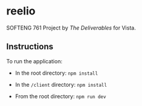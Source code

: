# reelio

SOFTENG 761 Project by *The Deliverables* for Vista.

## Instructions
To run the application:

- In the root directory: `npm install`

- In the `/client` directory: `npm install`

- From the root directory: `npm run dev`
